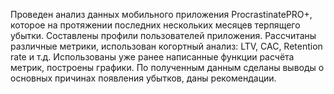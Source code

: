 Проведен анализ данных мобильного приложения ProcrastinatePRO+, которое на протяжении последних нескольких месяцев терпящего убытки. Составлены профили пользователей приложения. Рассчитаны различные метрики, использован когортный анализ: LTV, CAC, Retention rate и т.д. Использованы уже ранее написанные функции расчёта метрик, построены графики. По полученным данным сделаны выводы о основных причинах появления убытков, даны рекомендации.
